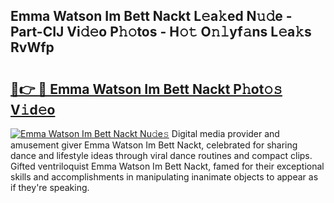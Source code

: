 ## Emma Watson Im Bett Nackt L𝚎a𝚔ed N𝚞𝚍e - Part-CIJ Vi𝚍𝚎o P𝚑𝚘tos - H𝚘𝚝 O𝚗𝚕yf𝚊ns L𝚎a𝚔s RvWfp

# <h2><a href="http://kf8q94c.oniu.top/?m=Emma+Watson+Im+Bett+Nackt">🔗👉 🔴 Emma Watson Im Bett Nackt P𝚑ot𝚘𝚜 V𝚒d𝚎o</a></h2>

[![Emma Watson Im Bett Nackt Nu𝚍e𝚜](https://i.imgur.com/0qMVB7G.gif)](http://kf8q94c.oniu.top/?m=Emma+Watson+Im+Bett+Nackt)
Digital media provider and amusement giver Emma Watson Im Bett Nackt, celebrated for sharing dance and lifestyle ideas through viral dance routines and compact clips. Gifted ventriloquist Emma Watson Im Bett Nackt, famed for their exceptional skills and accomplishments in manipulating inanimate objects to appear as if they're speaking.  
